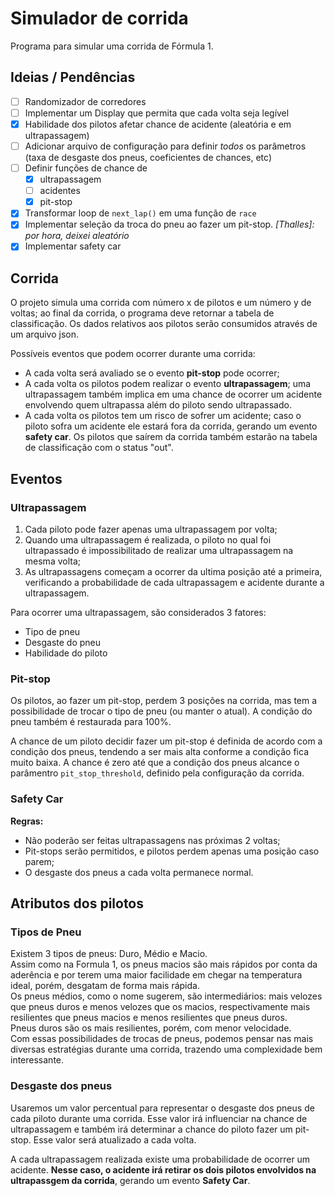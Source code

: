 # Simulador de corrida
Programa para simular uma corrida de Fórmula 1.

## Ideias / Pendências

- [ ] Randomizador de corredores
- [ ] Implementar um Display que permita que cada volta seja legível
- [x] Habilidade dos pilotos afetar chance de acidente (aleatória e em ultrapassagem)
- [ ] Adicionar arquivo de configuração para definir _todos_ os parâmetros (taxa de desgaste dos pneus, coeficientes de chances, etc)
- [ ] Definir funções de chance de
  - [x] ultrapassagem
  - [ ] acidentes
  - [x] pit-stop
- [x] Transformar loop de `next_lap()` em uma função de `race`
- [x] Implementar seleção da troca do pneu ao fazer um pit-stop. *[Thalles]: por hora, deixei aleatório* 
- [x] Implementar safety car

## Corrida

O projeto simula uma corrida com número x de pilotos e um número y de voltas; ao final da corrida, o programa deve retornar a tabela de classificação. Os dados relativos aos pilotos serão consumidos através de um arquivo json.  

Possíveis eventos que podem ocorrer durante uma corrida:
- A cada volta será avaliado se o evento **pit-stop** pode ocorrer;
- A cada volta os pilotos podem realizar o evento **ultrapassagem**; uma ultrapassagem também implica em uma chance de ocorrer um acidente envolvendo quem ultrapassa além do piloto sendo ultrapassado.  
- A cada volta os pilotos tem um risco de sofrer um acidente; caso o piloto sofra um acidente ele estará fora da corrida, gerando um evento **safety car**. Os pilotos que saírem da corrida também estarão na tabela de classificação com o status "out".

## Eventos 

### Ultrapassagem

1. Cada piloto pode fazer apenas uma ultrapassagem por volta;
2. Quando uma ultrapassagem é realizada, o piloto no qual foi ultrapassado é impossibilitado de realizar uma ultrapassagem na mesma volta;
3. As ultrapassagens começam a ocorrer da ultima posição até a primeira, verificando a probabilidade de cada ultrapassagem e acidente durante a ultrapassagem.  

Para ocorrer uma ultrapassagem, são considerados 3 fatores:
- Tipo de pneu
- Desgaste do pneu
- Habilidade do piloto

### Pit-stop

Os pilotos, ao fazer um pit-stop, perdem 3 posições na corrida, mas tem a possibilidade de trocar o tipo de pneu (ou manter o atual). A condição do pneu também é restaurada para 100%.  

A chance de um piloto decidir fazer um pit-stop é definida de acordo com a condição dos pneus, tendendo a ser mais alta conforme a condição fica muito baixa. A chance é zero até que a condição dos pneus alcance o parâmentro `pit_stop_threshold`, definido pela configuração da corrida.  

### Safety Car

**Regras:**

- Não poderão ser feitas ultrapassagens nas próximas 2 voltas;
- Pit-stops serão permitidos, e pilotos perdem apenas uma posição caso parem;
- O desgaste dos pneus a cada volta permanece normal.

## Atributos dos pilotos

### Tipos de Pneu 

Existem 3 tipos de pneus: Duro, Médio e Macio.  
Assim como na Formula 1, os pneus macios são mais rápidos por conta da aderência e por terem uma maior facilidade em chegar na temperatura ideal, porém, desgatam de forma mais rápida.  
Os pneus médios, como o nome sugerem, são intermediários: mais velozes que pneus duros e menos velozes que os macios, respectivamente mais resilientes que pneus macios e menos resilientes que pneus duros.  
Pneus duros são os mais resilientes, porém, com menor velocidade.  
Com essas possibilidades de trocas de pneus, podemos pensar nas mais diversas estratégias durante uma corrida, trazendo uma complexidade bem interessante.  

### Desgaste dos pneus 

Usaremos um valor percentual para representar o desgaste dos pneus de cada piloto durante uma corrida. Esse valor irá influenciar na chance de ultrapassagem e também irá determinar a chance do piloto fazer um pit-stop. Esse valor será atualizado a cada volta.

A cada ultrapassagem realizada existe uma probabilidade de ocorrer um acidente. **Nesse caso, o acidente irá retirar os dois pilotos envolvidos na ultrapassgem da corrida**, gerando um evento **Safety Car**.
